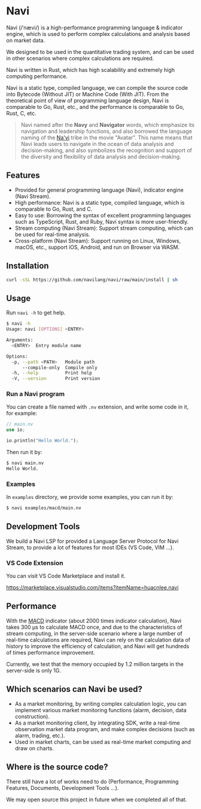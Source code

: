 # Navi

Navi (/ˈnævi/) is a high-performance programming language &amp; indicator engine, which is used to perform complex calculations and analysis based on market data.

We designed to be used in the quantitative trading system, and can be used in other scenarios where complex calculations are required.

Navi is written in Rust, which has high scalability and extremely high computing performance.

Navi is a static type, compiled language, we can compile the source code into Bytecode (Without JIT) or Machine Code (With JIT). From the theoretical point of view of programming language design, Navi is comparable to Go, Rust, etc., and the performance is comparable to Go, Rust, C, etc.

> Navi named after the **Navy** and **Navigator** words, which emphasize its navigation and leadership functions, and also borrowed the language naming of the [Na'vi](https://learnnavi.org) tribe in the movie "Avatar". This name means that Navi leads users to navigate in the ocean of data analysis and decision-making, and also symbolizes the recognition and support of the diversity and flexibility of data analysis and decision-making.

## Features

- Provided for general programming language (Navi), indicator engine (Navi Stream).
- High performance: Navi is a static type, compiled language, which is comparable to Go, Rust, and C.
- Easy to use: Borrowing the syntax of excellent programming languages such as TypeScript, Rust, and Ruby, Navi syntax is more user-friendly.
- Stream computing (Navi Stream): Support stream computing, which can be used for real-time analysis.
- Cross-platform (Navi Stream): Support running on Linux, Windows, macOS, etc., support iOS, Android, and run on Browser via WASM.

## Installation

```bash
curl -sSL https://github.com/navilang/navi/raw/main/install | sh
```

## Usage

Run `navi -h` to get help.

```bash
$ navi -h
Usage: navi [OPTIONS] <ENTRY>

Arguments:
  <ENTRY>  Entry module name

Options:
  -p, --path <PATH>   Module path
      --compile-only  Compile only
  -h, --help          Print help
  -V, --version       Print version
```

### Run a Navi program

You can create a file named with `.nv` extension, and write some code in it, for example:

```rust
// main.nv
use io;

io.println("Hello World.");
```

Then run it by:

```bash
$ navi main.nv
Hello World.
```

### Examples

In `examples` directory, we provide some examples, you can run it by:

```bash
$ navi examples/macd/main.nv
```

## Development Tools

We build a Navi LSP for provided a Language Server Protocol for Navi Stream, to provide a lot of features for most IDEs (VS Code, VIM ...).

### VS Code Extension

You can visit VS Code Marketplace and install it.

https://marketplace.visualstudio.com/items?itemName=huacnlee.navi

## Performance

With the [MACD](https://en.wikipedia.org/wiki/MACD) indicator (about 2000 times indicator calculation), Navi takes 300 µs to calculate MACD once, and due to the characteristics of stream computing, in the server-side scenario where a large number of real-time calculations are required, Navi can rely on the calculation data of history to improve the efficiency of calculation, and Navi will get hundreds of times performance improvement.

Currently, we test that the memory occupied by 1.2 million targets in the server-side is only 1G.

## Which scenarios can Navi be used?

- As a market monitoring, by writing complex calculation logic, you can implement various market monitoring functions (alarm, decision, data construction).
- As a market monitoring client, by integrating SDK, write a real-time observation market data program, and make complex decisions (such as alarm, trading, etc.).
- Used in market charts, can be used as real-time market computing and draw on charts.

## Where is the source code?

There still have a lot of works need to do (Performance, Programming Features, Documents, Development Tools ...).

We may open source this project in future when we completed all of that.
